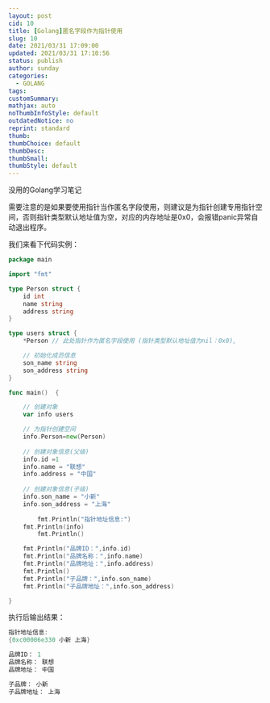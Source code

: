 ```yaml
---
layout: post
cid: 10
title: [Golang]匿名字段作为指针使用
slug: 10
date: 2021/03/31 17:09:00
updated: 2021/03/31 17:10:56
status: publish
author: sunday
categories: 
  - GOLANG
tags: 
customSummary: 
mathjax: auto
noThumbInfoStyle: default
outdatedNotice: no
reprint: standard
thumb: 
thumbChoice: default
thumbDesc: 
thumbSmall: 
thumbStyle: default
---
```


没用的Golang学习笔记 <!--more--> 

需要注意的是如果要使用指针当作匿名字段使用，则建议是为指针创建专用指针空间，否则指针类型默认地址值为空，对应的内存地址是0x0，会报错panic异常自动退出程序。

我们来看下代码实例：

```Go
package main

import "fmt"

type Person struct {
	id int
	name string
	address string
}

type users struct {
	*Person // 此处指针作为匿名字段使用 (指针类型默认地址值为nil：0x0),

	// 初始化成员信息
	son_name string
	son_address string
}

func main()  {

	// 创建对象
	var info users

	// 为指针创建空间
	info.Person=new(Person)
	
	// 创建对象信息(父级)
	info.id =1
	info.name = "联想"
	info.address = "中国"
	
	// 创建对象信息(子级)
	info.son_name = "小新"
	info.son_address = "上海"
        
        fmt.Println("指针地址信息:")
	fmt.Println(info)
        fmt.Println()

	fmt.Println("品牌ID：",info.id)
	fmt.Println("品牌名称：",info.name)
	fmt.Println("品牌地址：",info.address)
	fmt.Println()
	fmt.Println("子品牌：",info.son_name)
	fmt.Println("子品牌地址：",info.son_address)

}
```

执行后输出结果：
```Go
指针地址信息:
{0xc00006e330 小新 上海}

品牌ID： 1
品牌名称： 联想
品牌地址： 中国

子品牌： 小新
子品牌地址： 上海
```
